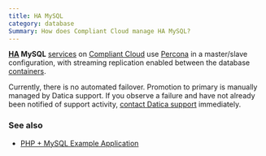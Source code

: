 ```yaml
---
title: HA MySQL
category: database
Summary: How does Compliant Cloud manage HA MySQL?
---
```


**[HA](/compliant-cloud/articles/ha-application) MySQL** [services](/compliant-cloud/articles/concepts/services) on [Compliant Cloud](https://datica.com/compliant-cloud) use [Percona](https://www.percona.com/) in a master/slave configuration, with streaming replication enabled between the database [containers](/compliant-cloud/articles/concepts/containers).

Currently, there is no automated failover. Promotion to primary is manually managed by Datica support. If you observe a failure and have not already been notified of support activity, [contact Datica support](/compliant-cloud/articles/contact) immediately.

### See also

* [PHP + MySQL Example Application](/compliant-cloud/articles/guides/php-mysql)
